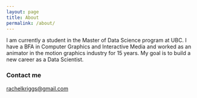 ```yaml
---
layout: page
title: About
permalink: /about/
---
```


I am currently a student in the Master of Data Science program at UBC. I have a BFA in Computer Graphics and Interactive Media and worked as an animator in the motion graphics industry for 15 years. My goal is to build a new career as a Data Scientist.

### Contact me

[rachelkriggs@gmail.com](mailto:rachelkriggs@gmail.com)
